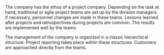 The company has the ethos of a project company. Depending on the task at hand, traditional or agile project teams are set up by the division managers. If necessary, personnel changes are made in these teams. Lessons learned after projects and retrospectives during projects are common. The results are implemented well by the teams.

The management of the company is organized in a classic hierarchical structure. Project reporting takes place within these structures. Customers are approached directly from the teams.
